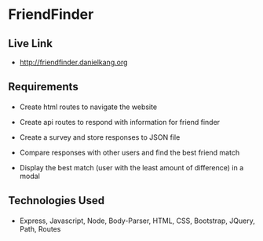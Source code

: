 # FriendFinder

## Live Link
- http://friendfinder.danielkang.org

## Requirements
####

- Create html routes to navigate the website

- Create api routes to respond with information for friend finder

- Create a survey and store responses to JSON file

- Compare responses with other users and find the best friend match

- Display the best match (user with the least amount of difference) in a modal

## Technologies Used
####
- Express, Javascript, Node, Body-Parser, HTML, CSS, Bootstrap, JQuery, Path, Routes